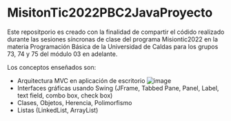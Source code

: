 # MisitonTic2022PBC2JavaProyecto

Este repositporio es creado con la finalidad de compartir el códido realizado durante las sesiones síncronas de clase del programa Misiontic2022 en la materia Programación Básica de la Universidad de Caldas para los grupos 73, 74 y 75 del módulo 03 en adelante.

Los conceptos enseñados son:

- Arquitectura MVC en aplicación de escritorio
![image](https://user-images.githubusercontent.com/37912542/126043780-09818584-373c-4061-945e-a23a7884d805.png)
- Interfaces gráficas usando Swing (JFrame, Tabbed Pane, Panel, Label, text field, combo box, check box)
- Clases, Objetos, Herencia, Polimorfismo
- Listas (LinkedList, ArrayList)
